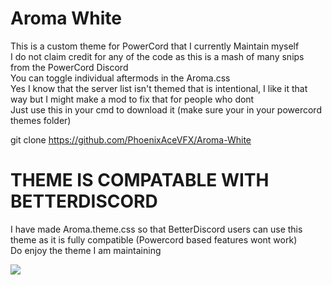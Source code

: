 # Aroma White  

This is a custom theme for PowerCord that I currently Maintain myself  
I do not claim credit for any of the code as this is a mash of many snips from the PowerCord Discord  
You can toggle individual aftermods in the Aroma.css  
Yes I know that the server list isn't themed that is intentional, I like it that way but I might make a mod to fix that for people who dont  
Just use this in your cmd to download it (make sure your in your powercord themes folder)  

git clone https://github.com/PhoenixAceVFX/Aroma-White  

# THEME IS COMPATABLE WITH BETTERDISCORD  
I have made Aroma.theme.css so that BetterDiscord users can use this theme as it is fully compatible (Powercord based features wont work)  
Do enjoy the theme I am maintaining  


<img src="https://github.com/PhoenixAceVFX/Aroma-White/blob/main/BDx3p2gh.png" />